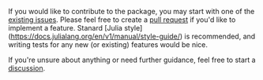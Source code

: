If you would like to contribute to the package, you may start with one of 
the [existing issues](https://github.com/aris-mav/NMRInversions.jl/issues).
Please feel free to create a [pull request](https://docs.github.com/en/pull-requests)
if you'd like to implement a feature. Stanard [Julia style]
(https://docs.julialang.org/en/v1/manual/style-guide/) 
is recommended, and writing tests for any new (or existing) features would be nice.

If you're unsure about anything or need further guidance, feel free to start a
[discussion](https://github.com/aris-mav/NMRInversions.jl/discussions).
